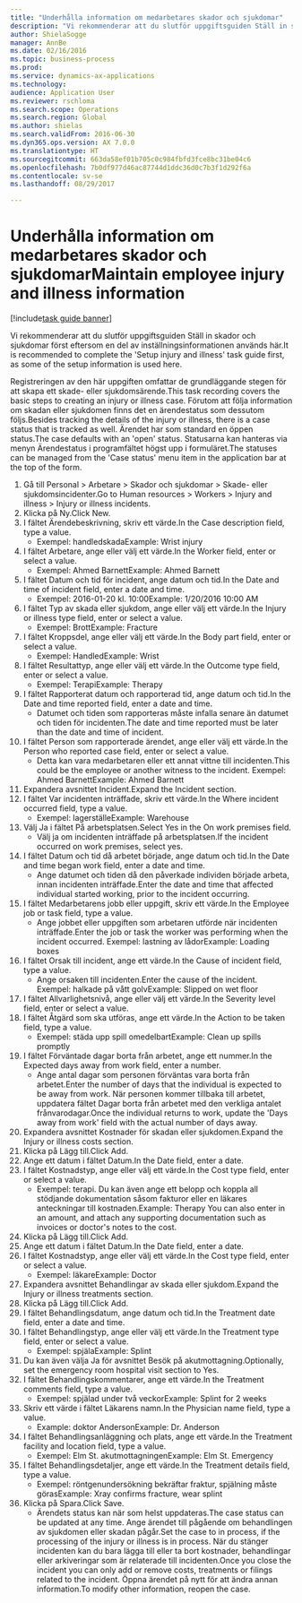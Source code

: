 ```yaml
--- 
title: "Underhålla information om medarbetares skador och sjukdomar"
description: "Vi rekommenderar att du slutför uppgiftsguiden Ställ in skador och sjukdomar först eftersom en del av inställningsinformationen används här."
author: ShielaSogge
manager: AnnBe
ms.date: 02/16/2016
ms.topic: business-process
ms.prod: 
ms.service: dynamics-ax-applications
ms.technology: 
audience: Application User
ms.reviewer: rschloma
ms.search.scope: Operations
ms.search.region: Global
ms.author: shielas
ms.search.validFrom: 2016-06-30
ms.dyn365.ops.version: AX 7.0.0
ms.translationtype: HT
ms.sourcegitcommit: 663da58ef01b705c0c984fbfd3fce8bc31be04c6
ms.openlocfilehash: 7b0df977d46ac87744d1ddc36d0c7b3f1d292f6a
ms.contentlocale: sv-se
ms.lasthandoff: 08/29/2017

---
```

# <a name="maintain-employee-injury-and-illness-information"></a><span data-ttu-id="8b002-103">Underhålla information om medarbetares skador och sjukdomar</span><span class="sxs-lookup"><span data-stu-id="8b002-103">Maintain employee injury and illness information</span></span>

[!include[task guide banner](../../includes/task-guide-banner.md)]

<span data-ttu-id="8b002-104">Vi rekommenderar att du slutför uppgiftsguiden Ställ in skador och sjukdomar först eftersom en del av inställningsinformationen används här.</span><span class="sxs-lookup"><span data-stu-id="8b002-104">It is recommended to complete the 'Setup injury and illness' task guide first, as some of the setup information is used here.</span></span> 



<span data-ttu-id="8b002-105">Registreringen av den här uppgiften omfattar de grundläggande stegen för att skapa ett skade- eller sjukdomsärende.</span><span class="sxs-lookup"><span data-stu-id="8b002-105">This task recording covers the basic steps to creating an injury or illness case.</span></span> <span data-ttu-id="8b002-106">Förutom att följa information om skadan eller sjukdomen finns det en ärendestatus som dessutom följs.</span><span class="sxs-lookup"><span data-stu-id="8b002-106">Besides tracking the details of the injury or illness, there is a case status that is tracked as well.</span></span>  <span data-ttu-id="8b002-107">Ärendet har som standard en öppen status.</span><span class="sxs-lookup"><span data-stu-id="8b002-107">The case defaults with an 'open' status.</span></span>  <span data-ttu-id="8b002-108">Statusarna kan hanteras via menyn Ärendestatus i programfältet högst upp i formuläret.</span><span class="sxs-lookup"><span data-stu-id="8b002-108">The statuses can be managed from the 'Case status' menu item in the application bar at the top of the form.</span></span>

1. <span data-ttu-id="8b002-109">Gå till Personal > Arbetare > Skador och sjukdomar > Skade- eller sjukdomsincidenter.</span><span class="sxs-lookup"><span data-stu-id="8b002-109">Go to Human resources > Workers > Injury and illness > Injury or illness incidents.</span></span>
2. <span data-ttu-id="8b002-110">Klicka på Ny.</span><span class="sxs-lookup"><span data-stu-id="8b002-110">Click New.</span></span>
3. <span data-ttu-id="8b002-111">I fältet Ärendebeskrivning, skriv ett värde.</span><span class="sxs-lookup"><span data-stu-id="8b002-111">In the Case description field, type a value.</span></span>
    * <span data-ttu-id="8b002-112">Exempel: handledskada</span><span class="sxs-lookup"><span data-stu-id="8b002-112">Example:  Wrist injury</span></span>  
4. <span data-ttu-id="8b002-113">I fältet Arbetare, ange eller välj ett värde.</span><span class="sxs-lookup"><span data-stu-id="8b002-113">In the Worker field, enter or select a value.</span></span>
    * <span data-ttu-id="8b002-114">Exempel: Ahmed Barnett</span><span class="sxs-lookup"><span data-stu-id="8b002-114">Example: Ahmed Barnett</span></span>  
5. <span data-ttu-id="8b002-115">I fältet Datum och tid för incident, ange datum och tid.</span><span class="sxs-lookup"><span data-stu-id="8b002-115">In the Date and time of incident field, enter a date and time.</span></span>
    * <span data-ttu-id="8b002-116">Exempel: 2016-01-20 kl. 10:00</span><span class="sxs-lookup"><span data-stu-id="8b002-116">Example:  1/20/2016 10:00 AM</span></span>  
6. <span data-ttu-id="8b002-117">I fältet Typ av skada eller sjukdom, ange eller välj ett värde.</span><span class="sxs-lookup"><span data-stu-id="8b002-117">In the Injury or illness type field, enter or select a value.</span></span>
    * <span data-ttu-id="8b002-118">Exempel:  Brott</span><span class="sxs-lookup"><span data-stu-id="8b002-118">Example:  Fracture</span></span>  
7. <span data-ttu-id="8b002-119">I fältet Kroppsdel, ange eller välj ett värde.</span><span class="sxs-lookup"><span data-stu-id="8b002-119">In the Body part field, enter or select a value.</span></span>
    * <span data-ttu-id="8b002-120">Exempel:  Handled</span><span class="sxs-lookup"><span data-stu-id="8b002-120">Example:  Wrist</span></span>  
8. <span data-ttu-id="8b002-121">I fältet Resultattyp, ange eller välj ett värde.</span><span class="sxs-lookup"><span data-stu-id="8b002-121">In the Outcome type field, enter or select a value.</span></span>
    * <span data-ttu-id="8b002-122">Exempel:  Terapi</span><span class="sxs-lookup"><span data-stu-id="8b002-122">Example:  Therapy</span></span>  
9. <span data-ttu-id="8b002-123">I fältet Rapporterat datum och rapporterad tid, ange datum och tid.</span><span class="sxs-lookup"><span data-stu-id="8b002-123">In the Date and time reported field, enter a date and time.</span></span>
    * <span data-ttu-id="8b002-124">Datumet och tiden som rapporteras måste infalla senare än datumet och tiden för incidenten.</span><span class="sxs-lookup"><span data-stu-id="8b002-124">The date and time reported must be later than the date and time of incident.</span></span>  
10. <span data-ttu-id="8b002-125">I fältet Person som rapporterade ärendet, ange eller välj ett värde.</span><span class="sxs-lookup"><span data-stu-id="8b002-125">In the Person who reported case field, enter or select a value.</span></span>
    * <span data-ttu-id="8b002-126">Detta kan vara medarbetaren eller ett annat vittne till incidenten.</span><span class="sxs-lookup"><span data-stu-id="8b002-126">This could be the employee or another witness to the incident.</span></span>  <span data-ttu-id="8b002-127">Exempel: Ahmed Barnett</span><span class="sxs-lookup"><span data-stu-id="8b002-127">Example: Ahmed Barnett</span></span>  
11. <span data-ttu-id="8b002-128">Expandera avsnittet Incident.</span><span class="sxs-lookup"><span data-stu-id="8b002-128">Expand the Incident section.</span></span>
12. <span data-ttu-id="8b002-129">I fältet Var incidenten inträffade, skriv ett värde.</span><span class="sxs-lookup"><span data-stu-id="8b002-129">In the Where incident occurred field, type a value.</span></span>
    * <span data-ttu-id="8b002-130">Exempel: lagerställe</span><span class="sxs-lookup"><span data-stu-id="8b002-130">Example:  Warehouse</span></span>  
13. <span data-ttu-id="8b002-131">Välj Ja i fältet På arbetsplatsen.</span><span class="sxs-lookup"><span data-stu-id="8b002-131">Select Yes in the On work premises field.</span></span>
    * <span data-ttu-id="8b002-132">Välj ja om incidenten inträffade på arbetsplatsen.</span><span class="sxs-lookup"><span data-stu-id="8b002-132">If the incident occurred on work premises, select yes.</span></span>  
14. <span data-ttu-id="8b002-133">I fältet Datum och tid då arbetet började, ange datum och tid.</span><span class="sxs-lookup"><span data-stu-id="8b002-133">In the Date and time began work field, enter a date and time.</span></span>
    * <span data-ttu-id="8b002-134">Ange datumet och tiden då den påverkade individen började arbeta, innan incidenten inträffade.</span><span class="sxs-lookup"><span data-stu-id="8b002-134">Enter the date and time that affected individual started working, prior to the incident occurring.</span></span>  
15. <span data-ttu-id="8b002-135">I fältet Medarbetarens jobb eller uppgift, skriv ett värde.</span><span class="sxs-lookup"><span data-stu-id="8b002-135">In the Employee job or task field, type a value.</span></span>
    * <span data-ttu-id="8b002-136">Ange jobbet eller uppgiften som arbetaren utförde när incidenten inträffade.</span><span class="sxs-lookup"><span data-stu-id="8b002-136">Enter the job or task the worker was performing when the incident occurred.</span></span>  <span data-ttu-id="8b002-137">Exempel: lastning av lådor</span><span class="sxs-lookup"><span data-stu-id="8b002-137">Example:  Loading boxes</span></span>  
16. <span data-ttu-id="8b002-138">I fältet Orsak till incident, ange ett värde.</span><span class="sxs-lookup"><span data-stu-id="8b002-138">In the Cause of incident field, type a value.</span></span>
    * <span data-ttu-id="8b002-139">Ange orsaken till incidenten.</span><span class="sxs-lookup"><span data-stu-id="8b002-139">Enter the cause of the incident.</span></span>  <span data-ttu-id="8b002-140">Exempel: halkade på vått golv</span><span class="sxs-lookup"><span data-stu-id="8b002-140">Example:  Slipped on wet floor</span></span>  
17. <span data-ttu-id="8b002-141">I fältet Allvarlighetsnivå, ange eller välj ett värde.</span><span class="sxs-lookup"><span data-stu-id="8b002-141">In the Severity level field, enter or select a value.</span></span>
18. <span data-ttu-id="8b002-142">I fältet Åtgärd som ska utföras, ange ett värde.</span><span class="sxs-lookup"><span data-stu-id="8b002-142">In the Action to be taken field, type a value.</span></span>
    * <span data-ttu-id="8b002-143">Exempel: städa upp spill omedelbart</span><span class="sxs-lookup"><span data-stu-id="8b002-143">Example:  Clean up spills promptly</span></span>  
19. <span data-ttu-id="8b002-144">I fältet Förväntade dagar borta från arbetet, ange ett nummer.</span><span class="sxs-lookup"><span data-stu-id="8b002-144">In the Expected days away from work field, enter a number.</span></span>
    * <span data-ttu-id="8b002-145">Ange antal dagar som personen förväntas vara borta från arbetet.</span><span class="sxs-lookup"><span data-stu-id="8b002-145">Enter the number of days that the individual is expected to be away from work.</span></span>  <span data-ttu-id="8b002-146">När personen kommer tillbaka till arbetet, uppdatera fältet Dagar borta från arbetet med den verkliga antalet frånvarodagar.</span><span class="sxs-lookup"><span data-stu-id="8b002-146">Once the individual returns to work, update the 'Days away from work' field with the actual number of days away.</span></span>  
20. <span data-ttu-id="8b002-147">Expandera avsnittet Kostnader för skadan eller sjukdomen.</span><span class="sxs-lookup"><span data-stu-id="8b002-147">Expand the Injury or illness costs section.</span></span>
21. <span data-ttu-id="8b002-148">Klicka på Lägg till.</span><span class="sxs-lookup"><span data-stu-id="8b002-148">Click Add.</span></span>
22. <span data-ttu-id="8b002-149">Ange ett datum i fältet Datum.</span><span class="sxs-lookup"><span data-stu-id="8b002-149">In the Date field, enter a date.</span></span>
23. <span data-ttu-id="8b002-150">I fältet Kostnadstyp, ange eller välj ett värde.</span><span class="sxs-lookup"><span data-stu-id="8b002-150">In the Cost type field, enter or select a value.</span></span>
    * <span data-ttu-id="8b002-151">Exempel: terapi. Du kan även ange ett belopp och koppla all stödjande dokumentation såsom fakturor eller en läkares anteckningar till kostnaden.</span><span class="sxs-lookup"><span data-stu-id="8b002-151">Example:  Therapy    You can also enter in an amount, and attach any supporting documentation such as invoices or doctor's notes to the cost.</span></span>  
24. <span data-ttu-id="8b002-152">Klicka på Lägg till.</span><span class="sxs-lookup"><span data-stu-id="8b002-152">Click Add.</span></span>
25. <span data-ttu-id="8b002-153">Ange ett datum i fältet Datum.</span><span class="sxs-lookup"><span data-stu-id="8b002-153">In the Date field, enter a date.</span></span>
26. <span data-ttu-id="8b002-154">I fältet Kostnadstyp, ange eller välj ett värde.</span><span class="sxs-lookup"><span data-stu-id="8b002-154">In the Cost type field, enter or select a value.</span></span>
    * <span data-ttu-id="8b002-155">Exempel: läkare</span><span class="sxs-lookup"><span data-stu-id="8b002-155">Example: Doctor</span></span>  
27. <span data-ttu-id="8b002-156">Expandera avsnittet Behandlingar av skada eller sjukdom.</span><span class="sxs-lookup"><span data-stu-id="8b002-156">Expand the Injury or illness treatments section.</span></span>
28. <span data-ttu-id="8b002-157">Klicka på Lägg till.</span><span class="sxs-lookup"><span data-stu-id="8b002-157">Click Add.</span></span>
29. <span data-ttu-id="8b002-158">I fältet Behandlingsdatum, ange datum och tid.</span><span class="sxs-lookup"><span data-stu-id="8b002-158">In the Treatment date field, enter a date and time.</span></span>
30. <span data-ttu-id="8b002-159">I fältet Behandlingstyp, ange eller välj ett värde.</span><span class="sxs-lookup"><span data-stu-id="8b002-159">In the Treatment type field, enter or select a value.</span></span>
    * <span data-ttu-id="8b002-160">Exempel: spjäla</span><span class="sxs-lookup"><span data-stu-id="8b002-160">Example:  Splint</span></span>  
31. <span data-ttu-id="8b002-161">Du kan även välja Ja för avsnittet Besök på akutmottagning.</span><span class="sxs-lookup"><span data-stu-id="8b002-161">Optionally, set the emergency room hospital visit section to Yes.</span></span>
32. <span data-ttu-id="8b002-162">I fältet Behandlingskommentarer, ange ett värde.</span><span class="sxs-lookup"><span data-stu-id="8b002-162">In the Treatment comments field, type a value.</span></span>
    * <span data-ttu-id="8b002-163">Exempel: spjälad under två veckor</span><span class="sxs-lookup"><span data-stu-id="8b002-163">Example:  Splint for 2 weeks</span></span>  
33. <span data-ttu-id="8b002-164">Skriv ett värde i fältet Läkarens namn.</span><span class="sxs-lookup"><span data-stu-id="8b002-164">In the Physician name field, type a value.</span></span>
    * <span data-ttu-id="8b002-165">Example: doktor Anderson</span><span class="sxs-lookup"><span data-stu-id="8b002-165">Example:  Dr. Anderson</span></span>  
34. <span data-ttu-id="8b002-166">I fältet Behandlingsanläggning och plats, ange ett värde.</span><span class="sxs-lookup"><span data-stu-id="8b002-166">In the Treatment facility and location field, type a value.</span></span>
    * <span data-ttu-id="8b002-167">Exempel: Elm St. akutmottagningen</span><span class="sxs-lookup"><span data-stu-id="8b002-167">Example:  Elm St. Emergency</span></span>  
35. <span data-ttu-id="8b002-168">I fältet Behandlingsdetaljer, ange ett värde.</span><span class="sxs-lookup"><span data-stu-id="8b002-168">In the Treatment details field, type a value.</span></span>
    * <span data-ttu-id="8b002-169">Exempel: röntgenundersökning bekräftar fraktur, spjälning måste göras</span><span class="sxs-lookup"><span data-stu-id="8b002-169">Example:  Xray confirms fracture, wear splint</span></span>  
36. <span data-ttu-id="8b002-170">Klicka på Spara.</span><span class="sxs-lookup"><span data-stu-id="8b002-170">Click Save.</span></span>
    * <span data-ttu-id="8b002-171">Ärendets status kan när som helst uppdateras.</span><span class="sxs-lookup"><span data-stu-id="8b002-171">The case status can be updated at any time.</span></span>  <span data-ttu-id="8b002-172">Ange ärendet till pågående om behandlingen av sjukdomen eller skadan pågår.</span><span class="sxs-lookup"><span data-stu-id="8b002-172">Set the case to in process, if the processing of the injury or illness is in process.</span></span>  <span data-ttu-id="8b002-173">När du stänger incidenten kan du bara lägga till eller ta bort kostnader, behandlingar eller arkiveringar som är relaterade till incidenten.</span><span class="sxs-lookup"><span data-stu-id="8b002-173">Once you close the incident you can only add or remove costs, treatments or filings related to the incident.</span></span>  <span data-ttu-id="8b002-174">Öppna ärendet på nytt för att ändra annan information.</span><span class="sxs-lookup"><span data-stu-id="8b002-174">To modify other information, reopen the case.</span></span>  


